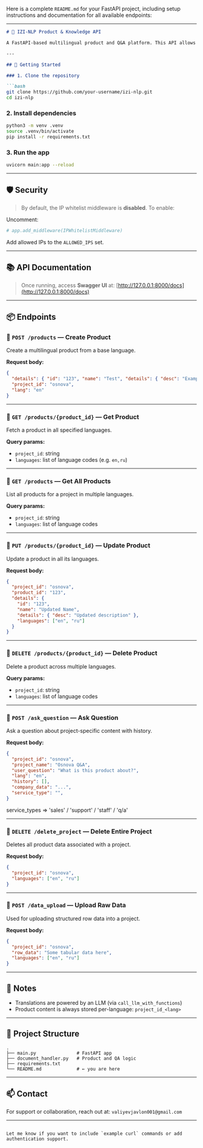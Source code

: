 Here is a complete `README.md` for your FastAPI project, including setup instructions and documentation for all available endpoints:

---

````markdown
# 🧠 IZI-NLP Product & Knowledge API

A FastAPI-based multilingual product and Q&A platform. This API allows you to create, update, retrieve, delete products across multiple languages, as well as ask questions using contextual project data.

---

## 🚀 Getting Started

### 1. Clone the repository

```bash
git clone https://github.com/your-username/izi-nlp.git
cd izi-nlp
````

### 2. Install dependencies

```bash
python3 -m venv .venv
source .venv/bin/activate
pip install -r requirements.txt
```

### 3. Run the app

```bash
uvicorn main:app --reload
```

---

## 🛡️ Security

> By default, the IP whitelist middleware is **disabled**. To enable:

Uncomment:

```python
# app.add_middleware(IPWhitelistMiddleware)
```

Add allowed IPs to the `ALLOWED_IPS` set.

---

## 📚 API Documentation

> Once running, access **Swagger UI** at:
> [http://127.0.0.1:8000/docs](http://127.0.0.1:8000/docs)

---

## 📦 Endpoints

### 🔹 `POST /products` — Create Product

Create a multilingual product from a base language.

**Request body:**

```json
{
  "details": { "id": "123", "name": "Test", "details": { "desc": "Example" }, "languages": ["en", "ru"] },
  "project_id": "osnova",
  "lang": "en"
}
```

---

### 🔹 `GET /products/{product_id}` — Get Product

Fetch a product in all specified languages.

**Query params:**

* `project_id`: string
* `languages`: list of language codes (e.g. `en,ru`)

---

### 🔹 `GET /products` — Get All Products

List all products for a project in multiple languages.

**Query params:**

* `project_id`: string
* `languages`: list of language codes

---

### 🔹 `PUT /products/{product_id}` — Update Product

Update a product in all its languages.

**Request body:**

```json
{
  "project_id": "osnova",
  "product_id": "123",
  "details": {
    "id": "123",
    "name": "Updated Name",
    "details": { "desc": "Updated description" },
    "languages": ["en", "ru"]
  }
}
```

---

### 🔹 `DELETE /products/{product_id}` — Delete Product

Delete a product across multiple languages.

**Query params:**

* `project_id`: string
* `languages`: list of language codes

---

### 🔹 `POST /ask_question` — Ask Question

Ask a question about project-specific content with history.

**Request body:**

```json
{
  "project_id": "osnova",
  "project_name": "Osnova Q&A",
  "user_question": "What is this product about?",
  "lang": "en",
  "history": [],
  "company_data": "...",
  "service_type": "",
}
```
service_types => 'sales' / 'support' / 'staff' / 'q/a'

---

### 🔹 `DELETE /delete_project` — Delete Entire Project

Deletes all product data associated with a project.

**Request body:**

```json
{
  "project_id": "osnova",
  "languages": ["en", "ru"]
}
```

---

### 🔹 `POST /data_upload` — Upload Raw Data

Used for uploading structured row data into a project.

**Request body:**

```json
{
  "project_id": "osnova",
  "row_data": "Some tabular data here",
  "languages": ["en", "ru"]
}
```

---

## 🧠 Notes

* Translations are powered by an LLM (via `call_llm_with_functions`)
* Product content is always stored per-language: `project_id_<lang>`

---

## 📂 Project Structure

```
.
├── main.py               # FastAPI app
├── document_handler.py   # Product and QA logic
├── requirements.txt
└── README.md             # ← you are here
```

---

## 📫 Contact

For support or collaboration, reach out at:
`valiyevjavlon001@gmail.com`

---

```

Let me know if you want to include `example curl` commands or add authentication support.
```
